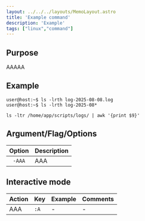 ```yaml
---
layout: ../../../layouts/MemoLayout.astro
title: 'Example command'
description: 'Example'
tags: ["linux","command"]
---
```


## Purpose

AAAAA

## Example

```console
user@host:~$ ls -lrth log-2025-08-08.log
user@host:~$ ls -lrth log-2025-08*

ls -ltr /home/app/scripts/logs/ | awk '{print $9}'
```

## Argument/Flag/Options

| Option | Description |
| :-: | :- |
| `-AAA` | AAA |

## Interactive mode
| Action | Key | Example | Comments |
|---|---|---|---|
| AAA | `:A` | - | - |
